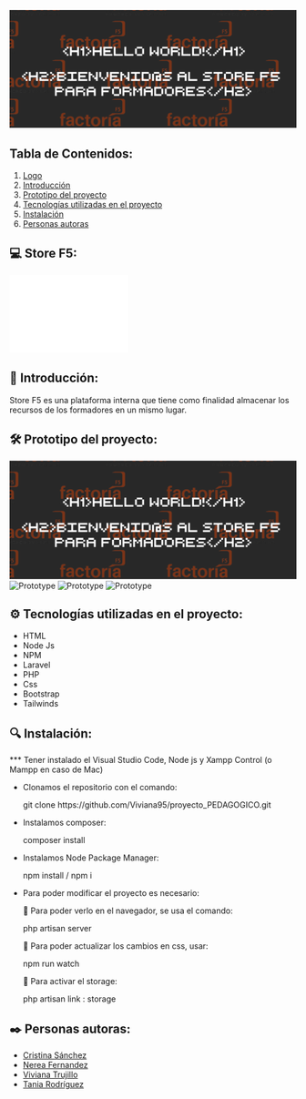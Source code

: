 ![Inicio](./public/assets/GIF.png)

## Tabla de Contenidos:
1. [Logo](#store-f5)
2. [Introducción](#introducción)
3. [Prototipo del proyecto](#prototipo-del-proyecto)
4. [Tecnologías utilizadas en el proyecto](#tecnologías-utilizadas-en-el-proyecto)
5. [Instalación](#instalación)
6. [Personas autoras](#personas-autoras)

## 💻 Store F5:

![Logo](./public/assets/logo_factoria_white.png)
    
## 💠 Introducción:

<p>Store F5 es una plataforma interna que tiene como finalidad almacenar los recursos de los formadores en un mismo lugar.</p>

## 🛠️ Prototipo del proyecto:
    
![Prototype](./public/assets/GIF.png)
![Prototype]()
![Prototype]()
![Prototype]()

## ⚙️ Tecnologías utilizadas en el proyecto:

<ul>    
        <li>HTML</li>
        <li>Node Js</li>
        <li>NPM</li>
        <li>Laravel</li>
        <li>PHP</li>
        <li>Css</li>
        <li>Bootstrap</li>
        <li>Tailwinds</li>
</ul>

## 🔍 Instalación:

<p>     *** Tener instalado el Visual Studio Code, Node js y Xampp Control (o Mampp en caso de Mac)</p>
    
<ul>
        <li>Clonamos el repositorio con el comando:</li>
            <p>git clone https://github.com/Viviana95/proyecto_PEDAGOGICO.git</p>
        <li>Instalamos composer: </li>
            <p>composer install</p>
        <li>Instalamos Node Package Manager: </li>
            <p>npm install / npm i</p>
        <li>Para poder modificar el proyecto es necesario:</li>
            <p>📂 Para poder verlo en el navegador, se usa el comando:</p>
                <p>php artisan server</p>
            <p>📂 Para poder actualizar los cambios en css, usar:</p>
                <p>npm run watch</p>
            <p>📂 Para activar el storage:</p>
                <p>php artisan link : storage</p>
</ul>    


## ✒️ Personas autoras:

<ul>
        <li><a href="">Cristina Sánchez</a></li>
        <li><a href="https://github.com/Nereka38">Nerea Fernandez</a></li>
        <li><a href="">Viviana Trujillo</a></li>
        <li><a href="">Tania Rodríguez</a></li>
</ul>


